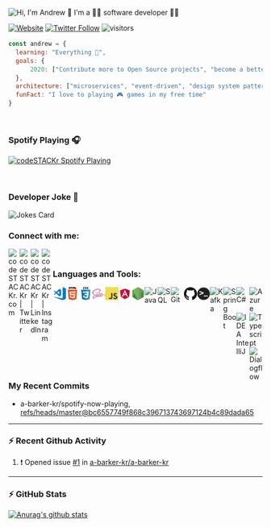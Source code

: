 ![Hi, I'm Andrew 👋 I'm a 👨‍💻 software developer 👨‍💻](https://github.com/a-barker-kr/a-barker-kr/blob/master/welcome.gif)

<!--
how to make this gif ?

I made my with https://codesandbox.io/s/github-profile-2ijk7
Then i recorded my screen to gif on Mac with Quicktime and https://gist.github.com/tskaggs/6394639
-->

[![Website](https://img.shields.io/website?label=codeSTACKr.com&style=for-the-badge&url=https%3A%2F%2Fcodestackr.com)](https://codestackr.com)
[![Twitter Follow](https://img.shields.io/twitter/follow/codeSTACKr?color=1DA1F2&logo=twitter&style=for-the-badge)](https://twitter.com/intent/follow?original_referer=https%3A%2F%2Fgithub.com%2FcodeSTACKr&screen_name=codeSTACKr)
![visitors](https://visitor-badge.glitch.me/badge?page_id=a-barker-kr.a-barker-kr)

```javascript
const andrew = {
  learning: "Everything 🤣",
  goals: {
      2020: ["Contribute more to Open Source projects", "become a better leader"]
  },
  architecture: ["microservices", "event-driven", "design system pattern"],
  funFact: "I love to playing 🎮 games in my free time"
}
```
<br>


### Spotify Playing 🎧

[<img src="https://a-barker-kr.vercel.app/api/spotify-playing" alt="codeSTACKr Spotify Playing" width="350" />](https://open.spotify.com/user/a_barker3)

<br>

### Developer Joke 🤡
![Jokes Card](https://readme-jokes.vercel.app/api)

### Connect with me:

[<img align="left" alt="codeSTACKr.com" width="22px" src="https://img.icons8.com/color/344/facebook.png" />][facebook]
[<img align="left" alt="codeSTACKr | Twitter" width="22px" src="https://img.icons8.com/fluent/344/twitter.png" />][twitter]
[<img align="left" alt="codeSTACKr | LinkedIn" width="22px" src="https://img.icons8.com/fluent/344/linkedin.png" />][linkedin]
[<img align="left" alt="codeSTACKr | Instagram" width="22px" src="https://img.icons8.com/windows/344/instagram-new.png" />][instagram]


<br />

### Languages and Tools:

<img align="left" alt="Visual Studio Code" width="26px" src="https://raw.githubusercontent.com/github/explore/80688e429a7d4ef2fca1e82350fe8e3517d3494d/topics/visual-studio-code/visual-studio-code.png" />
<img align="left" alt="HTML5" width="26px" src="https://raw.githubusercontent.com/github/explore/80688e429a7d4ef2fca1e82350fe8e3517d3494d/topics/html/html.png" />
<img align="left" alt="CSS3" width="26px" src="https://raw.githubusercontent.com/github/explore/80688e429a7d4ef2fca1e82350fe8e3517d3494d/topics/css/css.png" />
<img align="left" alt="Sass" width="26px" src="https://raw.githubusercontent.com/github/explore/80688e429a7d4ef2fca1e82350fe8e3517d3494d/topics/sass/sass.png" />
<img align="left" alt="JavaScript" width="26px" src="https://raw.githubusercontent.com/github/explore/80688e429a7d4ef2fca1e82350fe8e3517d3494d/topics/javascript/javascript.png" />
<img align="left" alt="Angular" width="26px" src="https://raw.githubusercontent.com/github/explore/80688e429a7d4ef2fca1e82350fe8e3517d3494d/topics/angular/angular.png" />
<img align="left" alt="Node.js" width="26px" src="https://raw.githubusercontent.com/github/explore/80688e429a7d4ef2fca1e82350fe8e3517d3494d/topics/nodejs/nodejs.png" />
<img align="left" alt="Java" width="26px" src="https://img.icons8.com/color/344/java-coffee-cup-logo.png" />
<img align="left" alt="SQL" width="26px" src="https://img.icons8.com/color/344/microsoft-sql-server.png" />
<img align="left" alt="Git" width="26px" src="https://img.icons8.com/color/344/git.png" />
<img align="left" alt="GitHub" width="26px" src="https://raw.githubusercontent.com/github/explore/78df643247d429f6cc873026c0622819ad797942/topics/github/github.png" />
<img align="left" alt="Terminal" width="26px" src="https://raw.githubusercontent.com/github/explore/80688e429a7d4ef2fca1e82350fe8e3517d3494d/topics/terminal/terminal.png" />
<img align="left" alt="Kafka" width="26px" src="https://encrypted-tbn0.gstatic.com/images?q=tbn%3AANd9GcTvA_SDX7pV8Mxc3Uj9HlyfXPzCZRWNDLc7Yw&usqp=CAU" />
<img align="left" alt="Spring Boot" width="26px" src="https://pbs.twimg.com/profile_images/1235868806079057921/fTL08u_H_400x400.png" />
<img align="left" alt="C#" width="26px" src="https://upload.wikimedia.org/wikipedia/commons/thumb/7/7a/C_Sharp_logo.svg/1200px-C_Sharp_logo.svg.png" />
<img align="left" alt="Azure" width="26px" src="https://img.icons8.com/color/452/azure-1.png" />
<img align="left" alt="IDEA IntelliJ" width="26px" src="https://img.icons8.com/color/344/intellij-idea.png" />
<img align="left" alt="Typescript" width="26px" src="https://cdn.iconscout.com/icon/free/png-512/typescript-1174965.png" />
<img align="left" alt="Dialogflow" width="26px" src="https://www.pikpng.com/pngl/b/252-2520835_dialogflow-nodejs-client-app-google-dialogflow-icon-transparent.png" />

<br />
<br />

### My Recent Commits
<!-- START gadpp -->
- a-barker-kr/spotify-now-playing, [refs/heads/master@bc6557749f868c396713743697124b4c89dada65](https://github.com/a-barker-kr/spotify-now-playing/commit/bc6557749f868c396713743697124b4c89dada65)

---

### :zap: Recent Github Activity
<!--START_SECTION:activity-->
1. ❗️ Opened issue [#1](https://github.com/a-barker-kr/a-barker-kr/issues/1) in [a-barker-kr/a-barker-kr](https://github.com/a-barker-kr/a-barker-kr)
<!--END_SECTION:activity-->

---


 ### :zap: GitHub Stats

 [![Anurag's github stats](https://github-readme-stats.vercel.app/api?username=a-barker-kr)](https://github.com/anuraghazra/github-readme-stats)


[twitter]: https://twitter.com/null__p01nt3r
[facebook]: https://facebook.com/barker3
[instagram]: https://instagram.com/null__p01nt3r
[linkedin]: https://linkedin.com/in/null-p01nt3r

